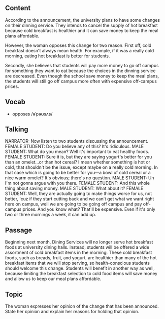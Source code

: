 ## Content
According to the announcement, the university plans to have some changes on their dinning service. They intends to cancel the supply of hot breakfast because cold breakfast is healthier and it can save money to keep the meal plans affordable.

However, the woman opposes this change for two reason. First off, cold breakfast doesn't always mean health. For example, if it was a really cold morning, eating hot breakfast is better for students.

Secondly, she believes that students will pay more money to go off campus for something they want to eat because the choices in the dinning service are decreased. Even though the school save money to keep the meal plans, the students will still go off campus more often with expensive off-campus prices.

## Vocab
- opposes /əˈpəʊsʌs/ 

## Talking
NARRATOR: Now listen to two students discussing the announcement.
FEMALE STUDENT: Do you believe any of this?
It's ridiculous.
MALE STUDENT: What do you mean?
Well it's important to eat healthy foods.
FEMALE STUDENT: Sure it is, but they are saying yogurt's better for you than an omelet…or than hot cereal?
I mean whether something is hot or cold, that shouldn't be the issue, except maybe on a really cold morning.
In that case which is going to be better for you—a bowl of cold cereal or a nice warm omelet?
It's obvious; there's no question.
MALE STUDENT: Uh I'm not gonna argue with you there.
FEMALE STUDENT: And this whole thing about saving money.
MALE STUDENT: What about it?
FEMALE STUDENT: Well, they are actually going to make things worse for us, not better, 'cuz if they start cutting back and we can't get what we want right here on campus, well we are going to be going off campus and pay off-campus prices.
And you know what?
That'll be expensive.
Even if it's only two or three mornings a week, it can add up.

## Passage
Beginning next month, Dining Services will no longer serve hot breakfast foods at university dining halls. Instead, students will be offered a wide assortment of cold breakfast items in the morning. These cold breakfast foods, such as breads, fruit, and yogurt, are healthier than many of the hot breakfast items that we will stop serving, so health-conscious students should welcome this change. Students will benefit in another way as well, because limiting the breakfast selection to cold food items will save money and allow us to keep our meal plans affordable.

## Topic
The woman expresses her opinion of the change that has been announced. State her opinion and explain her reasons for holding that opinion.